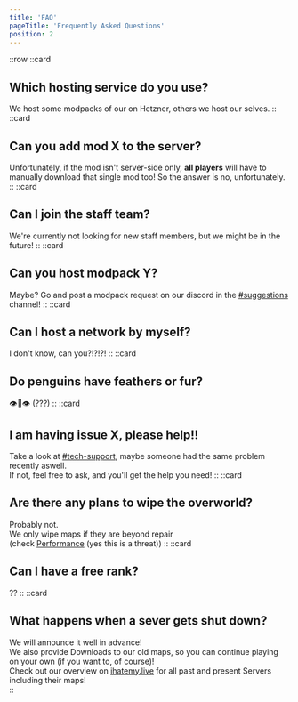 ```yaml
---
title: 'FAQ'
pageTitle: 'Frequently Asked Questions'
position: 2
---
```

::row
::card
## Which hosting service do you use?
We host some modpacks of our on Hetzner, others we host our selves.
::
::card
## Can you add mod X to the server?
Unfortunately, if the mod isn't server-side only, **all players** will have to manually download that single mod too! So the answer is no, unfortunately.
::
::card
## Can I join the staff team?
We're currently not looking for new staff members, but we might be in the future!
::
::card
## Can you host modpack Y?
Maybe? Go and post a modpack request on our discord in the [#suggestions](https://discord.com/channels/637719625274228743/1151595305872146652) channel!
::
::card
## Can I host a network by myself?
I don't know, can you?!?!?!
::
::card
## Do penguins have feathers or fur?
👁️👄👁️ (???)
::
::card
## I am having issue X, please help!!
Take a look at [#tech-support](https://discord.com/channels/637719625274228743/677466545135550475), maybe someone had the same problem recently aswell.  
If not, feel free to ask, and you'll get the help you need!
::
::card
## Are there any plans to wipe the overworld?
Probably not.  
We only wipe maps if they are beyond repair  
(check [Performance](/docs/getting-started/performance) (yes this is a threat))
::
::card
## Can I have a free rank?
??
::
::card
## What happens when a sever gets shut down?
We will announce it well in advance!  
We also provide Downloads to our old maps, so you can continue playing on your own (if you want to, of course)!  
Check out our overview on [ihatemy.live](/) for all past and present Servers including their maps!  
::